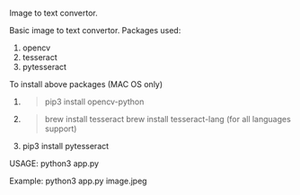 Image to text convertor.

Basic image to text convertor.
Packages used:
1) opencv
2) tesseract
3) pytesseract

To install above packages (MAC OS only)
1) > pip3 install opencv-python

2) 
    > brew install tesseract
    > brew install tesseract-lang (for all languages support)

3) pip3 install pytesseract


USAGE:
python3 app.py <absolute path for the image>

Example:
python3 app.py image.jpeg
   